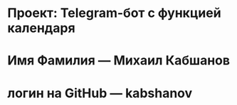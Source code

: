 # Проект: Telegram-бот с функцией календаря
# Имя Фамилия — Михаил Кабшанов
# логин на GitHub — kabshanov
